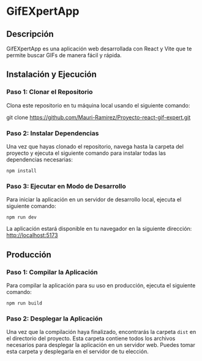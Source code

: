# GifEXpertApp

## Descripción
GifEXpertApp es una aplicación web desarrollada con React y Vite que te permite buscar GIFs de manera fácil y rápida.

## Instalación y Ejecución

### Paso 1: Clonar el Repositorio
Clona este repositorio en tu máquina local usando el siguiente comando:

git clone https://github.com/Mauri-Ramirez/Proyecto-react-gif-expert.git


### Paso 2: Instalar Dependencias
Una vez que hayas clonado el repositorio, navega hasta la carpeta del proyecto y ejecuta el siguiente comando para instalar todas las dependencias necesarias:

`npm install`


### Paso 3: Ejecutar en Modo de Desarrollo
Para iniciar la aplicación en un servidor de desarrollo local, ejecuta el siguiente comando:

`npm run dev`

La aplicación estará disponible en tu navegador en la siguiente dirección: [http://localhost:5173](http://localhost:5173)


## Producción

### Paso 1: Compilar la Aplicación
Para compilar la aplicación para su uso en producción, ejecuta el siguiente comando:

`npm run build`


### Paso 2: Desplegar la Aplicación
Una vez que la compilación haya finalizado, encontrarás la carpeta `dist` en el directorio del proyecto. Esta carpeta contiene todos los archivos necesarios para desplegar la aplicación en un servidor web. Puedes tomar esta carpeta y desplegarla en el servidor de tu elección.

